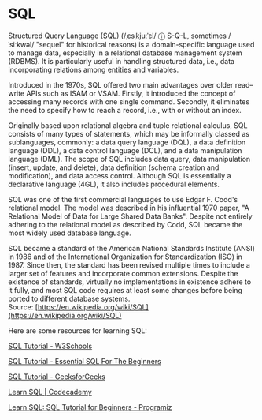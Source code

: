 
SQL
===


Structured Query Language (SQL) (/ˌɛsˌkjuːˈɛl/ ⓘ S-Q-L, sometimes /ˈsiːkwəl/ "sequel" for historical reasons) is a domain-specific language used to manage data, especially in a relational database management system (RDBMS). It is particularly useful in handling structured data, i.e., data incorporating relations among entities and variables.

Introduced in the 1970s, SQL offered two main advantages over older read–write APIs such as ISAM or VSAM. Firstly, it introduced the concept of accessing many records with one single command. Secondly, it eliminates the need to specify how to reach a record, i.e., with or without an index.

Originally based upon relational algebra and tuple relational calculus, SQL consists of many types of statements, which may be informally classed as sublanguages, commonly: a data query language (DQL), a data definition language (DDL), a data control language (DCL), and a data manipulation language (DML). The scope of SQL includes data query, data manipulation (insert, update, and delete), data definition (schema creation and modification), and data access control. Although SQL is essentially a declarative language (4GL), it also includes procedural elements.

SQL was one of the first commercial languages to use Edgar F. Codd's relational model. The model was described in his influential 1970 paper, "A Relational Model of Data for Large Shared Data Banks".  Despite not entirely adhering to the relational model as described by Codd, SQL became the most widely used database language.

SQL became a standard of the American National Standards Institute (ANSI) in 1986 and of the International Organization for Standardization (ISO) in 1987. Since then, the standard has been revised multiple times to include a larger set of features and incorporate common extensions. Despite the existence of standards, virtually no implementations in existence adhere to it fully, and most SQL code requires at least some changes before being ported to different database systems.  
Source: [https://en.wikipedia.org/wiki/SQL](https://en.wikipedia.org/wiki/SQL)

Here are some resources for learning SQL:

[SQL Tutorial - W3Schools](https://www.w3schools.com/sql/)

[SQL Tutorial - Essential SQL For The Beginners](https://www.sqltutorial.org/)

[SQL Tutorial - GeeksforGeeks](https://www.geeksforgeeks.org/sql-tutorial/)

[Learn SQL | Codecademy](https://www.codecademy.com/learn/learn-sql)

[Learn SQL: SQL Tutorial for Beginners - Programiz](https://www.programiz.com/sql)